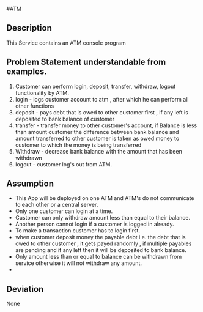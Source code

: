 #ATM

## Description 
This Service contains an ATM console program 

## Problem Statement understandable from examples.
1. Customer can perform login, deposit, transfer, withdraw, logout functionality by ATM.
2. login - logs customer account to atm , after which he can perform all other functions
3. deposit - pays debt that is owed to other customer first , if any left is deposited to bank balance of customer
4. transfer - transfer money to other customer's account, if Balance is less than amount customer the difference between bank balance and amount transferred to other customer is taken as owed money to customer to which the money is being transferred
5. Withdraw - decrease bank balance with the amount that has been withdrawn
6. logout - customer log's out from ATM.

## Assumption
- This App will be deployed on one ATM  and ATM's do not communicate to each other or a central server.
- Only one customer can login at a time.
- Customer can only withdraw amount less than equal to their balance.
- Another person cannot login if a customer is logged in already.
- To make a transaction customer has to login first.
- when customer deposit money the payable debt i.e. the debt that is owed to other customer , it gets payed randomly , if multiple payables are pending and if any left then it will be deposited to bank balance.
- Only amount less than or equal to balance can be withdrawn from service otherwise it will not withdraw any amount.
- 

## Deviation
None 